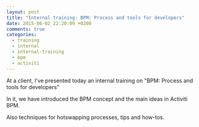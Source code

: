```yaml
---
layout: post
title: "Internal training: BPM: Process and tools for developers"
date: 2015-06-02 22:20:09 +0200
comments: true
categories: 
  - training
  - internal
  - internal-training
  - bpm
  - activiti
---
```


At a client, I've presented today an internal training on "BPM: Process and tools for developers"

In it, we have introduced the BPM concept and the main ideas in Activiti BPM.

Also techniques for hotswapping processes, tips and how-tos.
